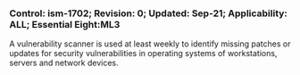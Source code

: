 ### Control: ism-1702; Revision: 0; Updated: Sep-21; Applicability: ALL; Essential Eight:ML3
<p>A vulnerability scanner is used at least weekly to identify missing patches or updates for security vulnerabilities in operating systems of workstations, servers and network devices.</p>